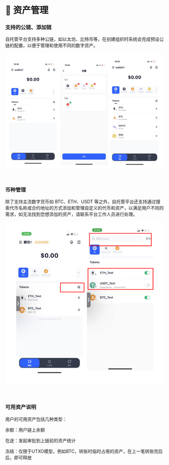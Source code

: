 # 🎨 资产管理

### **支持的公链、添加链**

自托管平台支持多种公链，如以太坊、比特币等，在创建组织时系统会完成预设公链的配置，以便于管理和使用不同的数字资产。

![](<../images/assets/image (70).png>)

<figure><img src="https://newhuotech.larksuite.com/space/api/box/stream/download/asynccode/?
code=MzIzYzM3NDlkNDgyZWIxOTg1NWVhNGUzYTRmNjZiMzVfcVJSUmJMZDhtaGs5TnVjMXFsQWNyQ1pESzFiVWJ1OHFfVG9rZW46U0QwUWJzSEllb282SzB4TFFMOHVPSG0wc1ZmXzE2ODM2NDM2MDA6MTY4MzY0NzIwMF9WNA" alt=""/><figcaption></figcaption></figure>

### **币种管理**

除了支持主流数字货币如 BTC、ETH、USDT 等之外，自托管平台还支持通过搜索代币名称或合约地址的方式添加和管理自定义的代币和资产，以满足用户不同的需求，如无法找到您想添加的资产，请联系平台工作人员进行处理。

![](<../images/assets/image (85).png>)

<figure><img src="https://newhuotech.larksuite.com/space/api/box/stream/download/asynccode/?
code=MmFjMjQzNTg5ZjFhOWZkZGNhMzMzOWNhY2RmYjE0OTRfMTY1cWNXSGpXUjVKR0diUEk2NHh0TTZUa1BTRlQ2MzlfVG9rZW46Tzh3VmJ0Y2xwb0hqUUp4bEdiZXU2UVBOczdmXzE2ODM2NDM2MDA6MTY4MzY0NzIwMF9WNA" alt=""/><figcaption></figcaption></figure>

### 可用资产说明

用户的可用资产包括几种类型：

余额：用户链上余额

在途：发起审批到上链前的资产统计

冻结：仅限于UTXO模型，例如BTC，转账时临时占用的资产，在上一笔转账完后后，即可释放
